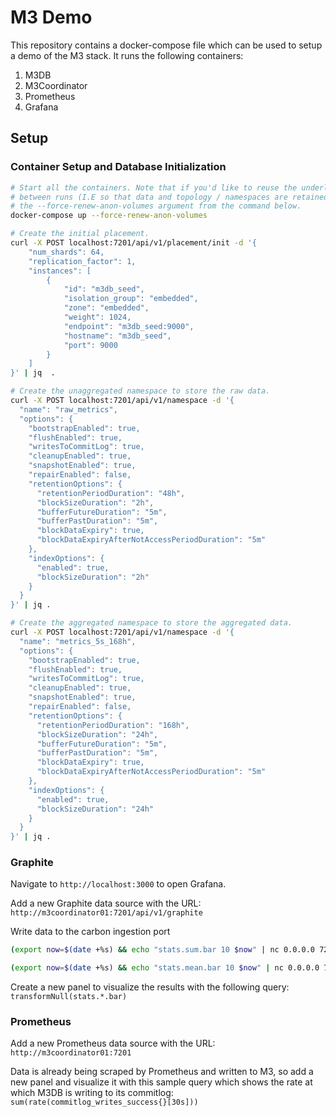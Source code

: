# M3 Demo

This repository contains a docker-compose file which can be used to setup a demo of the M3 stack. It runs the following containers:

1. M3DB
2. M3Coordinator
3. Prometheus
4. Grafana

## Setup

### Container Setup and Database Initialization

```bash
# Start all the containers. Note that if you'd like to reuse the underlying storage
# between runs (I.E so that data and topology / namespaces are retained) then remove
# the --force-renew-anon-volumes argument from the command below.
docker-compose up --force-renew-anon-volumes

# Create the initial placement.
curl -X POST localhost:7201/api/v1/placement/init -d '{
    "num_shards": 64,
    "replication_factor": 1,
    "instances": [
        {
            "id": "m3db_seed",
            "isolation_group": "embedded",
            "zone": "embedded",
            "weight": 1024,
            "endpoint": "m3db_seed:9000",
            "hostname": "m3db_seed",
            "port": 9000
        }
    ]
}' | jq  .

# Create the unaggregated namespace to store the raw data.
curl -X POST localhost:7201/api/v1/namespace -d '{
  "name": "raw_metrics",
  "options": {
    "bootstrapEnabled": true,
    "flushEnabled": true,
    "writesToCommitLog": true,
    "cleanupEnabled": true,
    "snapshotEnabled": true,
    "repairEnabled": false,
    "retentionOptions": {
      "retentionPeriodDuration": "48h",
      "blockSizeDuration": "2h",
      "bufferFutureDuration": "5m",
      "bufferPastDuration": "5m",
      "blockDataExpiry": true,
      "blockDataExpiryAfterNotAccessPeriodDuration": "5m"
    },
    "indexOptions": {
      "enabled": true,
      "blockSizeDuration": "2h"
    }
  }
}' | jq .

# Create the aggregated namespace to store the aggregated data.
curl -X POST localhost:7201/api/v1/namespace -d '{
  "name": "metrics_5s_168h",
  "options": {
    "bootstrapEnabled": true,
    "flushEnabled": true,
    "writesToCommitLog": true,
    "cleanupEnabled": true,
    "snapshotEnabled": true,
    "repairEnabled": false,
    "retentionOptions": {
      "retentionPeriodDuration": "168h",
      "blockSizeDuration": "24h",
      "bufferFutureDuration": "5m",
      "bufferPastDuration": "5m",
      "blockDataExpiry": true,
      "blockDataExpiryAfterNotAccessPeriodDuration": "5m"
    },
    "indexOptions": {
      "enabled": true,
      "blockSizeDuration": "24h"
    }
  }
}' | jq .
```

### Graphite
Navigate to `http://localhost:3000` to open Grafana.

Add a new Graphite data source with the URL: `http://m3coordinator01:7201/api/v1/graphite`

Write data to the carbon ingestion port

```bash
(export now=$(date +%s) && echo "stats.sum.bar 10 $now" | nc 0.0.0.0 7204)

(export now=$(date +%s) && echo "stats.mean.bar 10 $now" | nc 0.0.0.0 7204)
```

Create a new panel to visualize the results with the following query: `transformNull(stats.*.bar)`

### Prometheus
Add a new Prometheus data source with the URL: `http://m3coordinator01:7201`

Data is already being scraped by Prometheus and written to M3, so add a new panel and visualize it with this sample query which shows the rate at which M3DB is writing to its commitlog: `sum(rate(commitlog_writes_success{}[30s]))`







